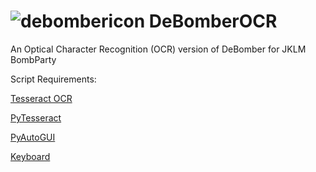 # ![debombericon](https://user-images.githubusercontent.com/53323309/123511789-ee473200-d6b5-11eb-9f03-09412ae4edb5.png)  DeBomberOCR
An Optical Character Recognition (OCR) version of DeBomber for JKLM BombParty

Script Requirements:

[Tesseract OCR](https://github.com/UB-Mannheim/tesseract/wiki)

[PyTesseract](https://pypi.org/project/pytesseract/)

[PyAutoGUI](https://pypi.org/project/PyAutoGUI/)

[Keyboard](https://pypi.org/project/keyboard/)
